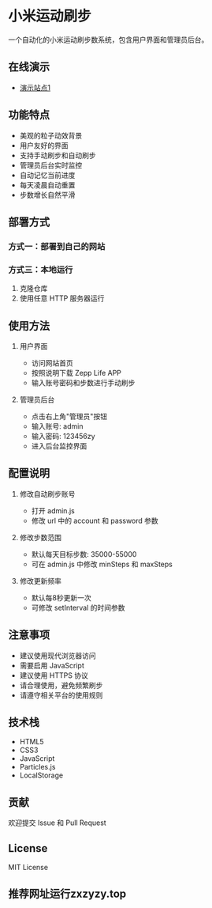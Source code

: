 # 小米运动刷步

一个自动化的小米运动刷步数系统，包含用户界面和管理员后台。

## 在线演示

- [演示站点1](https://zxzyzy.top/)
## 功能特点

- 美观的粒子动效背景
- 用户友好的界面
- 支持手动刷步和自动刷步
- 管理员后台实时监控
- 自动记忆当前进度
- 每天凌晨自动重置
- 步数增长自然平滑

## 部署方式

### 方式一：部署到自己的网站

### 方式三：本地运行

1. 克隆仓库
2. 使用任意 HTTP 服务器运行

## 使用方法

1. 用户界面
   - 访问网站首页
   - 按照说明下载 Zepp Life APP
   - 输入账号密码和步数进行手动刷步

2. 管理员后台
   - 点击右上角"管理员"按钮
   - 输入账号: admin
   - 输入密码: 123456zy
   - 进入后台监控界面

## 配置说明

1. 修改自动刷步账号
   - 打开 admin.js
   - 修改 url 中的 account 和 password 参数

2. 修改步数范围
   - 默认每天目标步数: 35000-55000
   - 可在 admin.js 中修改 minSteps 和 maxSteps

3. 修改更新频率
   - 默认每8秒更新一次
   - 可修改 setInterval 的时间参数

## 注意事项

- 建议使用现代浏览器访问
- 需要启用 JavaScript
- 建议使用 HTTPS 协议
- 请合理使用，避免频繁刷步
- 请遵守相关平台的使用规则

## 技术栈

- HTML5
- CSS3
- JavaScript
- Particles.js
- LocalStorage

## 贡献

欢迎提交 Issue 和 Pull Request

## License

MIT License
## 推荐网址运行zxzyzy.top
